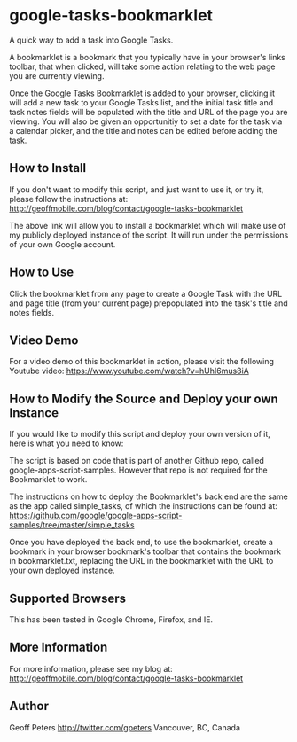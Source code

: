 # google-tasks-bookmarklet
A quick way to add a task into Google Tasks.

A bookmarklet is a bookmark that you typically have
in your browser's links toolbar, that when clicked, will
take some action relating to the web page you are currently
viewing. 

Once the Google Tasks Bookmarklet is added to your browser,
clicking it will add a new task to your Google Tasks list,
and the initial task title and task notes fields will be
populated with the title and URL of the page you are viewing.
You will also be given an opportunitiy to set a date for
the task via a calendar picker, and the title and notes
can be edited before adding the task.

## How to Install

If you don't want to modify this script, and just want to
use it, or try it, please follow the instructions at:
http://geoffmobile.com/blog/contact/google-tasks-bookmarklet

The above link will allow you to install a bookmarklet which
will make use of my publicly deployed instance of the script. 
It will run under the permissions of your own Google account.

## How to Use

Click the bookmarklet from any page to create a Google Task
with the URL and page title (from your current page)
prepopulated into the task's title and notes fields.

## Video Demo

For a video demo of this bookmarklet in action, please visit
the following Youtube video:
https://www.youtube.com/watch?v=hUhI6mus8iA

## How to Modify the Source and Deploy your own Instance

If you would like to modify this script and deploy your own
version of it, here is what you need to know:

The script is based on code that is part of another Github
repo, called google-apps-script-samples. However that repo
is not required for the Bookmarklet to work.

The instructions on how to deploy the Bookmarklet's back
end are the same as the app called simple_tasks, of which
the instructions can be found at:
https://github.com/google/google-apps-script-samples/tree/master/simple_tasks

Once you have deployed the back end, to use the bookmarklet,
create a bookmark in your browser bookmark's toolbar
that contains the bookmark in bookmarklet.txt, replacing the
URL in the bookmarklet with the URL to your own deployed
instance.

## Supported Browsers

This has been tested in Google Chrome, Firefox, and IE.

## More Information

For more information, please see my blog at:
http://geoffmobile.com/blog/contact/google-tasks-bookmarklet

## Author

Geoff Peters http://twitter.com/gpeters
Vancouver, BC, Canada